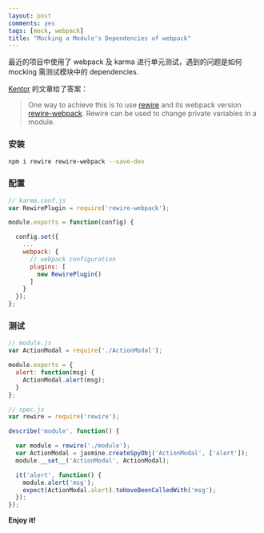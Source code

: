 ```yaml
---
layout: post
comments: yes
tags: [mock, webpack]
title: "Mocking a Module's Dependencies of webpack"
---
```


最近的项目中使用了 webpack 及 karma 进行单元测试，遇到的问题是如何 mocking 需测试模块中的 dependencies.

[Kentor] 的文章给了答案：

> One way to achieve this is to use [rewire] and its webpack version [rewire-webpack]. Rewire can be used to change private variables in a module.

### 安装

```bash
npm i rewire rewire-webpack --save-dev
```

### 配置

```javascript
// karma.conf.js
var RewirePlugin = require('rewire-webpack');

module.exports = function(config) {

  config.set({
    ...
    webpack: {
      // webpack configuration
      plugins: [
        new RewirePlugin()
      ]
    }
  });
};
```

### 测试

```javascript
// module.js
var ActionModal = require('./ActionModal');

module.exports = {
  alert: function(msg) {
    ActionModal.alert(msg);
  }
};

// spec.js
var rewire = require('rewire');

describe('module', function() {

  var module = rewire('./module');
  var ActionModal = jasmine.createSpyObj('ActionModal', ['alert']);
  module.__set__('ActionModal', ActionModal);

  it('alert', function() {
    module.alert('msg');
    expect(ActionModal.alert).toHaveBeenCalledWith('msg');
  });
});

```

**Enjoy it!**

[Kentor]: http://kentor.me/posts/testing-react-and-flux-applications-with-karma-and-webpack/
[rewire]: https://github.com/jhnns/rewire
[rewire-webpack]: https://github.com/jhnns/rewire-webpack
